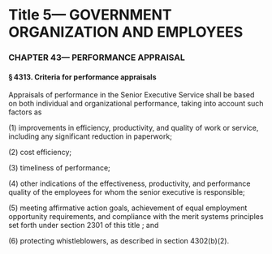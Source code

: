 
# Title 5— GOVERNMENT ORGANIZATION AND EMPLOYEES
### CHAPTER 43— PERFORMANCE APPRAISAL
#### § 4313. Criteria for performance appraisals

Appraisals of performance in the Senior Executive Service shall be based on both individual and organizational performance, taking into account such factors as

(1) improvements in efficiency, productivity, and quality of work or service, including any significant reduction in paperwork;

(2) cost efficiency;

(3) timeliness of performance;

(4) other indications of the effectiveness, productivity, and performance quality of the employees for whom the senior executive is responsible;

(5) meeting affirmative action goals, achievement of equal employment opportunity requirements, and compliance with the merit systems principles set forth under section 2301 of this title ; and

(6) protecting whistleblowers, as described in section 4302(b)(2).
